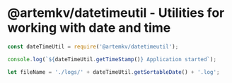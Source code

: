 @artemkv/datetimeutil - Utilities for working with date and time
=======

```js
const dateTimeUtil = require('@artemkv/datetimeutil');

console.log(`${dateTimeUtil.getTimeStamp()} Application started`);

let fileName = './logs/' + dateTimeUtil.getSortableDate() + '.log';
```
